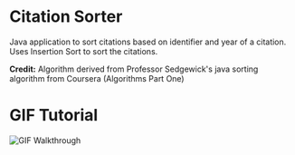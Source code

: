 # Citation Sorter

Java application to sort citations based on identifier and year of a citation. Uses Insertion Sort to sort the citations.

**Credit:** Algorithm derived from Professor Sedgewick's java sorting algorithm from Coursera (Algorithms Part One)

# GIF Tutorial

<img src='software_walkthrough.gif' title='GIF Walkthrough' width='' alt='GIF Walkthrough' />
